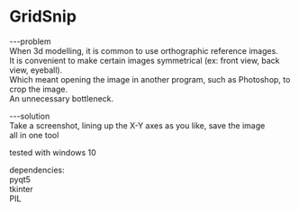 # GridSnip<br>

---problem<br>
  When 3d modelling, it is common to use orthographic reference images.<br>
  It is convenient to make certain images symmetrical (ex: front view, back view, eyeball).<br>
  Which meant opening the image in another program, such as Photoshop, to crop the image.<br>
  An unnecessary bottleneck.<br>

---solution<br>
  Take a screenshot, lining up the X-Y axes as you like, save the image<br>
  all in one tool<br>

tested with windows 10<br>

dependencies:<br>
pyqt5<br>
tkinter<br>
PIL<br>
